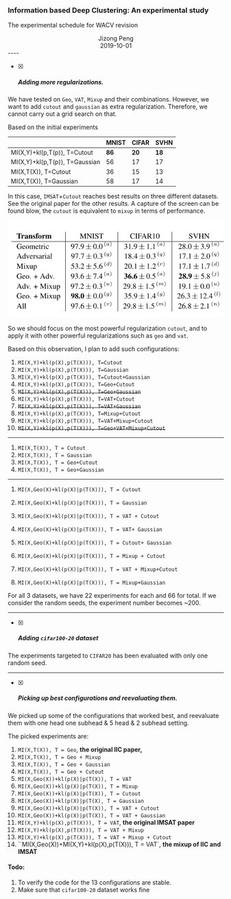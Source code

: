 ### Information based Deep Clustering: An experimental study

The experimental schedule for WACV revision

<center>Jizong Peng</center>
<center>2019-10-01</center>
----

- [x] ##### Adding more regularizations.


We have tested on `Geo`, `VAT`, `Mixup` and their combinations. However, we want to add `cutout` and `gaussian` as extra regularization. Therefore, we cannot carry out a grid search on that.

Based on the initial experiments

|                                | MNIST  | CIFAR  | SVHN   |
| ------------------------------ | ------ | ------ | ------ |
| MI(X,Y)+kl(p,T(p)), T=Cutout   | **86** | **20** | **18** |
| MI(X,Y)+kl(p,T(p)), T=Gaussian | 56     | 17     | 17     |
| MI(X,T(X)), T=Cutout           | 36     | 15     | 13     |
| MI(X,T(X)), T=Gaussian         | 58     | 17     | 14     |

In this case, `IMSAT`+`Cutout` reaches best results on three different datasets. See the original paper for the other results. A capture of the screen can be found blow, the `cutout` is equivalent to `mixup` in terms of performance.

![1569965753025](analyze/1569965753025.png)

So we should focus on the most powerful regularization `cutout`, and to apply it with other powerful regularizations such as `geo` and `vat`. 

Based on this observation, I plan to add such configurations:

1. `MI(X,Y)+kl(p(X),p(T(X))), T=Cutout`
2. `MI(X,Y)+kl(p(X),p(T(X))), T=Gaussian` 
3. `MI(X,Y)+kl(p(X),p(T(X))), T=Cutout+Gaussian `
4. `MI(X,Y)+kl(p(X),p(T(X))), T=Geo+Cutout`
5. ~~`MI(X,Y)+kl(p(X),p(T(X))), T=Geo+Gaussian`~~
6. `MI(X,Y)+kl(p(X),p(T(X))), T=VAT+Cutout `
7. ~~`MI(X,Y)+kl(p(X),p(T(X))), T=VAT+Gaussian`~~
8. `MI(X,Y)+kl(p(X),p(T(X))), T=Mixup+Cutout`
9. `MI(X,Y)+kl(p(X),p(T(X))), T=VAT+Mixup+Cutout`
10.  ~~`MI(X,Y)+kl(p(X),p(T(X))), T=Geo+VAT+Mixup+Cutout`~~

---

1. `MI(X,T(X)), T = Cutout`
2. `MI(X,T(X)), T = Gaussian`
3. `MI(X,T(X)), T = Geo+Cutout`
4. `MI(X,T(X)), T = Geo+Gaussian`

---

1. `MI(X,Geo(X)+kl(p(X)|p(T(X))), T = Cutout`

2. `MI(X,Geo(X)+kl(p(X)|p(T(X))), T = Gaussian`

3. `MI(X,Geo(X)+kl(p(X)|p(T(X))), T = VAT + Cutout`

4. `MI(X,Geo(X)+kl(p(X)|p(T(X))), T = VAT+ Gaussian`

5. `MI(X,Geo(X)+kl(p(X)|p(T(X))), T = Cutout+ Gaussian`

6. `MI(X,Geo(X)+kl(p(X)|p(T(X))), T = Mixup + Cutout`

7. `MI(X,Geo(X)+kl(p(X)|p(T(X))), T = VAT + Mixup+Cutout`

8. `MI(X,Geo(X)+kl(p(X)|p(T(X))), T = Mixup+Gaussian`

   

For all 3 datasets, we have 22 experiments for each and 66 for total. If we consider the random seeds, the experiment number becomes ~200.

---

- [x] ##### Adding `cifar100-20` dataset

The experiments targeted to `CIFAR20` has been evaluated with only one random seed.

---

- [x] ##### Picking up best configurations and reevaluating them.

We picked up some of the configurations that worked best, and reevaluate them with one head one subhead & 5 head & 2 subhead setting.



The picked experiments are:

1. `MI(X,T(X)), T = Geo`,  **the original IIC paper,**
2. `MI(X,T(X)), T = Geo + Mixup`
3. `MI(X,T(X)), T = Geo + Gaussian`
4. `MI(X,T(X)), T = Geo + Cutout`
5. `MI(X,Geo(X))+kl(p(X)|p(T(X)), T = VAT`
6. `MI(X,Geo(X))+kl(p(X)|p(T(X)), T = Mixup`
7. `MI(X,Geo(X))+kl(p(X)|p(T(X)), T = Cutout`
8. `MI(X,Geo(X))+kl(p(X)|p(T(X), T = Gaussian`
9. `MI(X,Geo(X))+kl(p(X)|p(T(X)), T = VAT + Cutout`
10. `MI(X,Geo(X))+kl(p(X)|p(T(X)), T = VAT + Gaussian`
11. `MI(X,Y)+kl(p(X),p(T(X))), T = VAT`, **the original IMSAT paper**
12. `MI(X,Y)+kl(p(X),p(T(X))), T = VAT + Mixup `
13. `MI(X,Y)+kl(p(X),p(T(X))), T = VAT + Mixup + Cutout`
14. ``MI(X,Geo(X))+MI(X,Y)+kl(p(X),p(T(X))), T = VAT`, **the mixup of IIC and IMSAT**

#### Todo:

1. To verify the code for the 13 configurations are stable.
2. Make sure that ``cifar100-20`` dataset works fine


